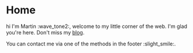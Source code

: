 # Home

hi I'm Martin :wave_tone2:, welcome to my little corner of the web. I'm glad you're here. Don't miss my [blog](blog/index.md).

You can contact me via one of the methods in the footer :slight_smile:.
